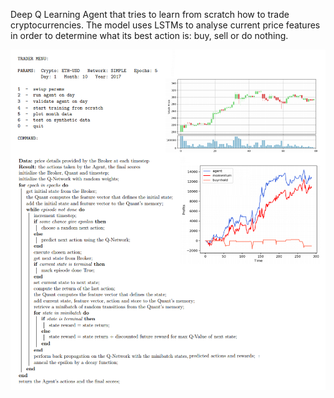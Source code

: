 Deep Q Learning Agent that tries to learn from scratch how to trade cryptocurrencies.
The model uses LSTMs to analyse current price features in order to determine what its best action is: buy, sell or do nothing.

![_](_image.png)

